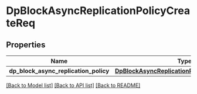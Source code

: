 # DpBlockAsyncReplicationPolicyCreateReq

## Properties
Name | Type | Description | Notes
------------ | ------------- | ------------- | -------------
**dp_block_async_replication_policy** | [**DpBlockAsyncReplicationPolicyCreateReqPolicy**](DpBlockAsyncReplicationPolicyCreateReqPolicy.md) |  | 

[[Back to Model list]](../README.md#documentation-for-models) [[Back to API list]](../README.md#documentation-for-api-endpoints) [[Back to README]](../README.md)


